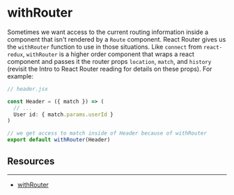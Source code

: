 # withRouter
Sometimes we want access to the current routing information inside a component that isn't rendered by a `Route` component. React Router gives us the `withRouter` function to use in those situations. Like `connect` from `react-redux`, `withRouter` is a higher order component that wraps a react component and passes it the router props `location`, `match`, and `history` (revisit the Intro to React Router reading for details on these props). For example:
```js
// header.jsx

const Header = ({ match }) => (
  // ...
  User id: { match.params.userId }
)

// we get access to match inside of Header because of withRouter
export default withRouter(Header)
```

## Resources
---
* [withRouter](https://reacttraining.com/react-router/web/api/withRouter)